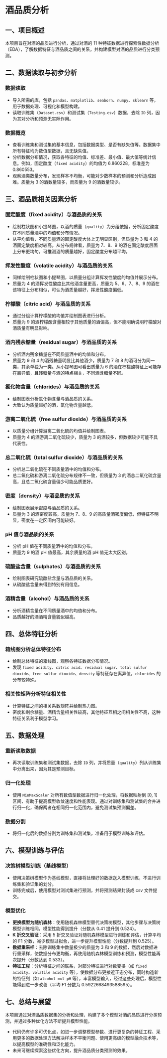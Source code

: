 # 酒品质分析

## 一、项目概述
本项目旨在对酒的品质进行分析，通过对酒的 11 种特征数据进行探索性数据分析（EDA），了解数据特征与酒品质之间的关系，并构建模型对酒的品质进行分类预测。

## 二、数据读取与初步分析

### 数据读取
- 导入所需的库，包括 `pandas`、`matplotlib`、`seaborn`、`numpy`、`sklearn` 等，用于数据处理、可视化和模型构建。
- 读取训练集（`Dataset.csv`）和测试集（`Testing.csv`）数据，去除 `ID` 列，因为其对分析和预测无实际作用。

### 数据概览
- 查看训练集和测试集的基本信息，包括数据类型、是否有缺失值等。数据集中所有特征均为数值型数据，且无缺失值。
- 分析数据分布情况，获取各特征的均值、标准差、最小值、最大值等统计信息。例如，固定酸度（`fixed acidity`）的均值为 6.860228，标准差为 0.860553。
- 观察酒类数量分布，发现样本不均衡，可能对少数样本的预测和分析造成困难。质量为 3 的酒数量较多，而质量为 9 的酒数量较少。

## 三、酒品质相关因素分析

### 固定酸度（fixed acidity）与酒品质的关系
- 绘制柱状图和小提琴图，以酒的质量（`quality`）为分组依据，分析固定酸度在不同质量酒中的均值和分布情况。
- 从平均值看，不同质量酒的固定酸度大体上无明显区别，但质量为 3 和 4 的酒固定酸度相对较高。从分布规律看，质量为 7、8、9 的酒在固定酸度层面上分布更均匀，可推测酒的质量越好，固定酸度分布越平均。

### 挥发性酸度（volatile acidity）与酒品质的关系
- 同样绘制柱状图和小提琴图，以质量分组计算挥发性酸度的均值并展示分布。
- 质量为 4 的酒挥发性酸度比其他酒含量更高，质量为 5、6、7、8、9 的酒在该特征上分布相似，可认为酒质量越好，挥发性酸度偏低。

### 柠檬酸（citric acid）与酒品质的关系
- 通过分组计算柠檬酸的均值并绘制图表进行分析。
- 质量为 9 的酒柠檬酸含量相较于其他质量的酒偏高，但不能明确说明柠檬酸对酒质量有明显影响。

### 酒内残余糖量（residual sugar）与酒品质的关系
- 分析酒内残余糖量在不同质量酒中的均值和分布。
- 质量为 9 和 4 的酒残糖量明显比其他酒少，质量为 7 和 8 的酒可分为同一类，其余单独为一类。从小提琴图可看出质量为 6 的酒在柠檬酸特征上可能存在离异值，且残糖量与酒的特点相关，不同酒含糖量不同。

### 氯化物含量（chlorides）与酒品质的关系
- 绘制图表分析氯化物含量与酒品质的关系。
- 大致认为质量越好的酒，氯化物含量越低。

### 游离二氧化硫（free sulfur dioxide）与酒品质的关系
- 以质量分组计算游离二氧化硫的均值并绘制图表。
- 质量为 4 的酒游离二氧化硫较少，质量为 3 的酒较多，但数据较少可能不具代表性。

### 总二氧化硫（total sulfur dioxide）与酒品质的关系
- 分析总二氧化硫在不同质量酒中的均值和分布。
- 总二氧化硫和游离二氧化硫分布规律不一致，但质量为 3 的酒总二氧化硫含量高，且总二氧化硫含量偏少可能品质更好。

### 密度（density）与酒品质的关系
- 绘制图表展示密度与酒品质的关系。
- 质量为 3 的酒密度较高，质量为 7、8、9 的高质量酒密度偏低，但特征不明显，密度在一定区间内可能较好。

### pH 值与酒品质的关系
- 分析 pH 值在不同质量酒中的均值和分布。
- 质量为 9 的酒 pH 值最高，其余质量的酒 pH 值无太大区别。

### 硫酸盐含量（sulphates）与酒品质的关系
- 绘制图表研究硫酸盐含量与酒品质的关系。
- 从硫酸盐含量未得到特别有用信息。

### 酒精含量（alcohol）与酒品质的关系
- 分析酒精含量在不同质量酒中的均值和分布。
- 品质越好的酒酒精含量貌似越高。

## 四、总体特征分析

### 箱线图分析总体特征分布
- 绘制总体特征的箱线图，观察各特征数据分布情况。
- 发现 `fixed acidity`、`citric acid`、`residual sugar`、`total sulfur dioxide`、`free sulfur dioxide`、`density` 等特征存在离异值，`chlorides` 的分布较特殊。

### 相关性矩阵分析特征相关性
- 计算特征之间的相关系数矩阵并绘制热力图。
- 密度和剩余糖量、酒精含量相关性较高，其他特征互相之间相关性不高，这种特征关系利于模型学习。

## 五、数据处理

### 重新读取数据
- 再次读取训练集和测试集数据，去除 `ID` 列，并将质量（`quality`）列从训练集中分离出来，因为其是预测目标。

### 归一化处理
- 使用 `MinMaxScaler` 对所有数值型数据进行归一化处理，将数据映射到 [0, 1] 区间，有助于提高模型收敛速度和性能表现。通过对训练集和测试集的合并进行归一化，确保两者在相同归一化范围内，避免测试集预测偏差。

### 数据分割
- 将归一化后的数据分割为训练集和测试集，准备用于模型训练和评估。

## 六、模型训练与评估

### 决策树模型训练（基线模型）
- 使用决策树模型作为基线模型，直接将处理好的数据送入模型训练，不进行训练集和验证集的划分。
- 训练完成后，使用模型对测试集进行预测，并将预测结果封装成 csv 文件提交。

### 模型优化
- **更换模型为随机森林**：使用随机森林模型替代决策树模型，其他步骤与决策树模型训练相同，模型性能得到提升（分数从 0.41 提升到 0.524）。
- **K 折交叉验证**：采用 5 折交叉验证对随机森林模型进行训练和评估，计算平均的 F1 分数，减少模型过拟合，进一步提升模型性能（分数提升到 0.525）。
- **数据重采样**：去除训练集中数量极少的质量为 3 和 9 的数据，然后对数据进行重采样，使数据分布更均衡，再使用随机森林模型训练和预测，模型性能再次提升（分数达到 0.533）。
- **特征工程**：分析特征之间的联系，对部分特征进行对数变换（如 `fixed acidity`、`volatile acidity` 等），使数据分布更接近正态分布，同时构造新的特征列（如 `alcohol mul pH` 等），丰富模型输入，经过这些处理后，模型性能得到进一步改善（平均 F1 分数为 0.5922668493588595）。

## 七、总结与展望
本项目通过对酒品质数据集的分析和处理，构建了多个模型对酒的品质进行分类预测，并通过多种优化方法不断提升模型性能。
- 代码仍有许多可优化点，如进一步调整模型参数、进行更复杂的特征工程、采用更多的数据处理方法解决样本不平衡问题、使用更高级的模型融合技术等，以提高模型的准确性和泛化能力。
- 未来可继续探索这些优化方向，提升酒品质分类预测的效果。